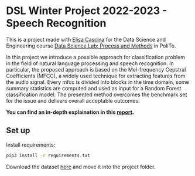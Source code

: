 # DSL Winter Project 2022-2023 - Speech Recognition

This is a project made with [Elisa Cascina](https://github.com/ElisaCascina) for the Data Science and Engineering course [Data Science Lab: Process and Methods](https://dbdmg.polito.it/dbdmg_web/index.php/2022/09/26/data-science-lab-process-and-methods-2022-23/) in PoliTo.

In this project we introduce a possible approach for
classification problem in the field of natural language processing
and speech recognition. In particular, the proposed approach
is based on the Mel-frequency Cepstral Coefficients (MFCC),
a widely used technique for extracting features from the audio
signal. Every mfcc is divided into blocks in the time domain,
some summary statistics are computed and used as input for
a Random Forest classification model. The presented method
overcomes the benchmark set for the issue and delivers overall
acceptable outcomes.

**You can find an in-depth explaination in this [report](https://s3.us-west-2.amazonaws.com/secure.notion-static.com/55fcc500-73b7-4fa9-8205-4f8c9c1b88a5/_Report_exam_winter_2023_s309855_s318105.pdf?X-Amz-Algorithm=AWS4-HMAC-SHA256&X-Amz-Content-Sha256=UNSIGNED-PAYLOAD&X-Amz-Credential=AKIAT73L2G45EIPT3X45%2F20230201%2Fus-west-2%2Fs3%2Faws4_request&X-Amz-Date=20230201T112306Z&X-Amz-Expires=86400&X-Amz-Signature=ec10ffdd4241cfa8107df989d75b8d758f4c1af4742405f68b7ca97c6fa5b6c4&X-Amz-SignedHeaders=host&response-content-disposition=filename%3D%22%2520Report.pdf%22&x-id=GetObject).**

## Set up

Install requirements:

```bash
pip3 install -r requirements.txt
```

 Download the dataset [here](https://www.dropbox.com/scl/fo/9bkoxbfhkxrvrkw2ho7md/h?dl=0&rlkey=iggllq102szbg270tpywo8zpa) and move it into the project folder.
